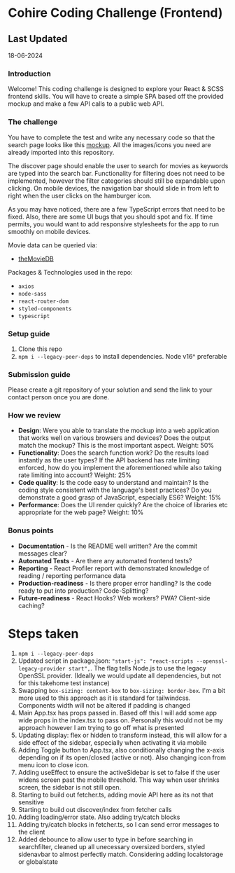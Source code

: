 # Cohire Coding Challenge (Frontend)

## Last Updated

18-06-2024

### Introduction

Welcome! This coding challenge is designed to explore your React & SCSS frontend skills. You will have to create a simple SPA based off the provided mockup and make a few API calls to a public web API.

### The challenge

You have to complete the test and write any necessary code so that the search page looks like this [mockup]. All the images/icons you need are already imported into this repository.

The discover page should enable the user to search for movies as keywords are typed into the search bar. Functionality for filtering does not need to be implemented, however the filter categories should still be expandable upon clicking. On mobile devices, the navigation bar should slide in from left to right when the user clicks on the hamburger icon.

As you may have noticed, there are a few TypeScript errors that need to be fixed. Also, there are some UI bugs that you should spot and fix. If time permits, you would want to add responsive stylesheets for the app to run smoothly on mobile devices.

Movie data can be queried via:

- [theMovieDB]

Packages & Technologies used in the repo:

- `axios`
- `node-sass`
- `react-router-dom`
- `styled-components`
- `typescript`

### Setup guide

1. Clone this repo
2. `npm i --legacy-peer-deps` to install dependencies. Node v16^ preferable

### Submission guide

Please create a git repository of your solution and send the link to your contact person once you are done.

### How we review

- **Design**: Were you able to translate the mockup into a web application that works well on various browsers and devices? Does the output match the mockup? This is the most important aspect. Weight: 50%
- **Functionality**: Does the search function work? Do the results load instantly as the user types? If the API backend has rate limiting enforced, how do you implement the aforementioned while also taking rate limiting into account? Weight: 25%
- **Code quality**: Is the code easy to understand and maintain? Is the coding style consistent with the language's best practices? Do you demonstrate a good grasp of JavaScript, especially ES6? Weight: 15%
- **Performance**: Does the UI render quickly? Are the choice of libraries etc appropriate for the web page? Weight: 10%

### Bonus points

- **Documentation** - Is the README well written? Are the commit messages clear?
- **Automated Tests** - Are there any automated frontend tests?
- **Reporting** - React Profiler report with demonstrated knowledge of reading / reporting performance data
- **Production-readiness** - Is there proper error handling? Is the code ready to put into production? Code-Splitting?
- **Future-readiness** - React Hooks? Web workers? PWA? Client-side caching?

[mockup]: https://cord-coding-challenges.s3-eu-west-1.amazonaws.com/frontend-test-mockups.zip
[theMovieDB]: https://www.themoviedb.org/documentation/api

# Steps taken

1. `npm i --legacy-peer-deps`
2. Updated script in package.json: `"start-js": "react-scripts --openssl-legacy-provider start",`. The flag tells Node.js to use the legacy OpenSSL provider. (Ideally we would update all dependencies, but not for this takehome test instance)
3. Swapping `box-sizing: content-box` to `box-sizing: border-box`. I'm a bit more used to this approach as it is standard for tailwindcss. Components width will not be altered if padding is changed
4. Main App.tsx has props passed in. Based off this I will add some app wide props in the index.tsx to pass on. Personally this would not be my approach however I am trying to go off what is presented
5. Updating display: flex or hidden to transform instead, this will allow for a side effect of the sidebar, especially when activating it via mobile
6. Adding Toggle button to App.tsx, also conditionally changing the x-axis depending on if its open/closed (active or not). Also changing icon from menu icon to close icon.
7. Adding useEffect to ensure the activeSidebar is set to false if the user widens screen past the mobile threshold. This way when user shrinks screen, the sidebar is not still open.
8. Starting to build out fetcher.ts, adding movie API here as its not that sensitive
9. Starting to build out discover/index from fetcher calls
10. Adding loading/error state. Also adding try/catch blocks
11. Adding try/catch blocks in fetcher.ts, so I can send error messages to the client
12. Added debounce to allow user to type in before searching in searchfilter, cleaned up all unecessary oversized borders, styled sidenavbar to almost perfectly match. Considering adding localstorage or globalstate

